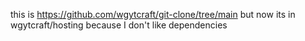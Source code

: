 this is https://github.com/wgytcraft/git-clone/tree/main but now its in wgytcraft/hosting because I don't like dependencies